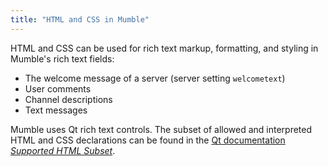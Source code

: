 ```yaml
---
title: "HTML and CSS in Mumble"
---
```

HTML and CSS can be used for rich text markup, formatting, and styling in Mumble's rich text fields:

* The welcome message of a server (server setting `welcometext`)
* User comments
* Channel descriptions
* Text messages

Mumble uses Qt rich text controls.
The subset of allowed and interpreted HTML and CSS declarations can be found in the [Qt documentation *Supported HTML Subset*](https://doc.qt.io/qt-5/richtext-html-subset.html).
